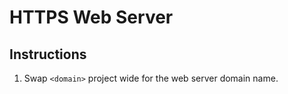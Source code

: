 # HTTPS Web Server

## Instructions

1. Swap `<domain>` project wide for the web server domain name.
